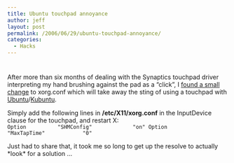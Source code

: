 ```yaml
---
title: Ubuntu touchpad annoyance
author: jeff
layout: post
permalink: /2006/06/29/ubuntu-touchpad-annoyance/
categories:
  - Hacks
---
```

# 

After more than six months of dealing with the Synaptics touchpad driver interpreting my hand brushing against the pad as a “click”, I [found a small change][1] to xorg.conf which will take away the sting of using a touchpad with [Ubuntu][2]/[Kubuntu][3].

 [1]: http://ubuntu.wordpress.com/2006/03/24/disable-synaptics-touchpad/
 [2]: http://www.ubuntu.com
 [3]: http://www.kubuntu.org/

Simply add the following lines in **/etc/X11/xorg.conf** in the InputDevice clause for the touchpad, and restart X:  
`
        Option          "SHMConfig"             "on"
        Option          "MaxTapTime"            "0"
`

Just had to share that, it took me so long to get up the resolve to actually \*look\* for a solution …